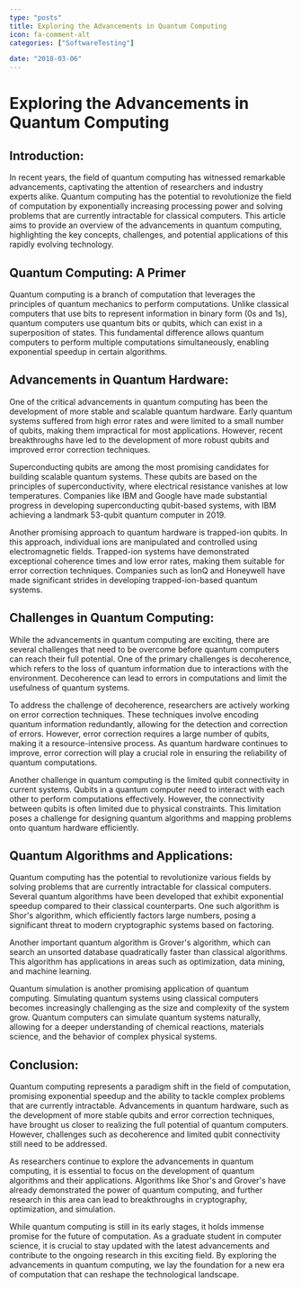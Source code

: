 ```yaml
---
type: "posts"
title: Exploring the Advancements in Quantum Computing
icon: fa-comment-alt
categories: ["SoftwareTesting"]

date: "2018-03-06"
---
```




# Exploring the Advancements in Quantum Computing

## Introduction:

In recent years, the field of quantum computing has witnessed remarkable advancements, captivating the attention of researchers and industry experts alike. Quantum computing has the potential to revolutionize the field of computation by exponentially increasing processing power and solving problems that are currently intractable for classical computers. This article aims to provide an overview of the advancements in quantum computing, highlighting the key concepts, challenges, and potential applications of this rapidly evolving technology.

## Quantum Computing: A Primer

Quantum computing is a branch of computation that leverages the principles of quantum mechanics to perform computations. Unlike classical computers that use bits to represent information in binary form (0s and 1s), quantum computers use quantum bits or qubits, which can exist in a superposition of states. This fundamental difference allows quantum computers to perform multiple computations simultaneously, enabling exponential speedup in certain algorithms.

## Advancements in Quantum Hardware:

One of the critical advancements in quantum computing has been the development of more stable and scalable quantum hardware. Early quantum systems suffered from high error rates and were limited to a small number of qubits, making them impractical for most applications. However, recent breakthroughs have led to the development of more robust qubits and improved error correction techniques.

Superconducting qubits are among the most promising candidates for building scalable quantum systems. These qubits are based on the principles of superconductivity, where electrical resistance vanishes at low temperatures. Companies like IBM and Google have made substantial progress in developing superconducting qubit-based systems, with IBM achieving a landmark 53-qubit quantum computer in 2019.

Another promising approach to quantum hardware is trapped-ion qubits. In this approach, individual ions are manipulated and controlled using electromagnetic fields. Trapped-ion systems have demonstrated exceptional coherence times and low error rates, making them suitable for error correction techniques. Companies such as IonQ and Honeywell have made significant strides in developing trapped-ion-based quantum systems.

## Challenges in Quantum Computing:

While the advancements in quantum computing are exciting, there are several challenges that need to be overcome before quantum computers can reach their full potential. One of the primary challenges is decoherence, which refers to the loss of quantum information due to interactions with the environment. Decoherence can lead to errors in computations and limit the usefulness of quantum systems.

To address the challenge of decoherence, researchers are actively working on error correction techniques. These techniques involve encoding quantum information redundantly, allowing for the detection and correction of errors. However, error correction requires a large number of qubits, making it a resource-intensive process. As quantum hardware continues to improve, error correction will play a crucial role in ensuring the reliability of quantum computations.

Another challenge in quantum computing is the limited qubit connectivity in current systems. Qubits in a quantum computer need to interact with each other to perform computations effectively. However, the connectivity between qubits is often limited due to physical constraints. This limitation poses a challenge for designing quantum algorithms and mapping problems onto quantum hardware efficiently.

## Quantum Algorithms and Applications:

Quantum computing has the potential to revolutionize various fields by solving problems that are currently intractable for classical computers. Several quantum algorithms have been developed that exhibit exponential speedup compared to their classical counterparts. One such algorithm is Shor's algorithm, which efficiently factors large numbers, posing a significant threat to modern cryptographic systems based on factoring.

Another important quantum algorithm is Grover's algorithm, which can search an unsorted database quadratically faster than classical algorithms. This algorithm has applications in areas such as optimization, data mining, and machine learning.

Quantum simulation is another promising application of quantum computing. Simulating quantum systems using classical computers becomes increasingly challenging as the size and complexity of the system grow. Quantum computers can simulate quantum systems naturally, allowing for a deeper understanding of chemical reactions, materials science, and the behavior of complex physical systems.

## Conclusion:

Quantum computing represents a paradigm shift in the field of computation, promising exponential speedup and the ability to tackle complex problems that are currently intractable. Advancements in quantum hardware, such as the development of more stable qubits and error correction techniques, have brought us closer to realizing the full potential of quantum computers. However, challenges such as decoherence and limited qubit connectivity still need to be addressed.

As researchers continue to explore the advancements in quantum computing, it is essential to focus on the development of quantum algorithms and their applications. Algorithms like Shor's and Grover's have already demonstrated the power of quantum computing, and further research in this area can lead to breakthroughs in cryptography, optimization, and simulation.

While quantum computing is still in its early stages, it holds immense promise for the future of computation. As a graduate student in computer science, it is crucial to stay updated with the latest advancements and contribute to the ongoing research in this exciting field. By exploring the advancements in quantum computing, we lay the foundation for a new era of computation that can reshape the technological landscape.